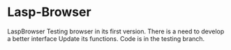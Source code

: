 # Lasp-Browser
LaspBrowser 
Testing browser in its first version.
There is a need to develop a better interface 
Update its functions. 
Code is in the testing branch.
